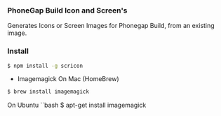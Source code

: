 ### PhoneGap Build Icon and Screen's

Generates Icons or Screen Images for Phonegap Build, from an existing image.


### Install
```bash
$ npm install -g scricon
```
* Imagemagick
On Mac (HomeBrew)
```bash
$ brew install imagemagick
```

On Ubuntu
``bash
$ apt-get install imagemagick
```

